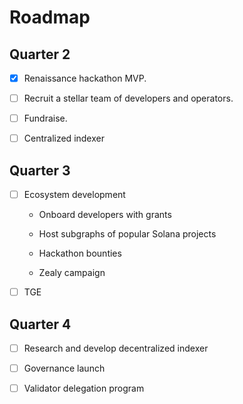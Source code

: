 # Roadmap

## Quarter 2

- [x] Renaissance hackathon MVP.

- [ ] Recruit a stellar team of developers and operators.

- [ ] Fundraise.

- [ ] Centralized indexer

## Quarter 3

- [ ] Ecosystem development

  - Onboard developers with grants

  - Host subgraphs of popular Solana projects

  - Hackathon bounties

  - Zealy campaign

- [ ] TGE

## Quarter 4

- [ ] Research and develop decentralized indexer

- [ ] Governance launch

- [ ] Validator delegation program
